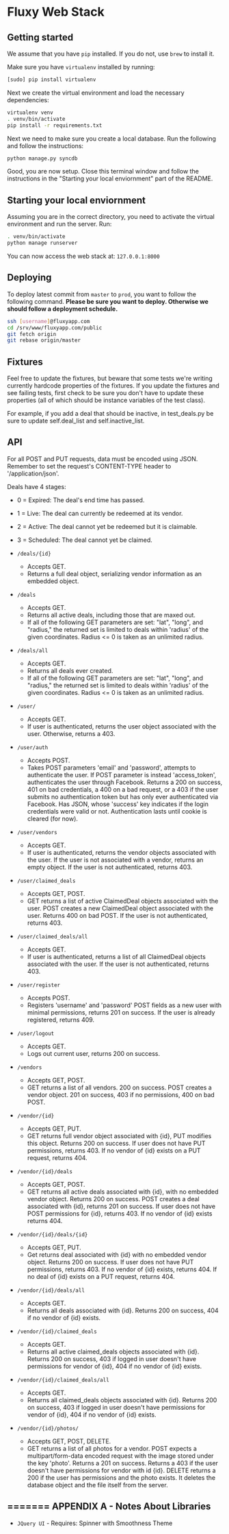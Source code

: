 Fluxy Web Stack
===============

Getting started
---------------
We assume that you have ```pip``` installed. If you do not, use ```brew``` to
install it.

Make sure you have ```virtualenv``` installed by running:
```sh
[sudo] pip install virtualenv
```

Next we create the virtual environment and load the necessary dependencies:
```sh
virtualenv venv
. venv/bin/activate
pip install -r requirements.txt
```

Next we need to make sure you create a local database. Run the following and
follow the instructions:
```sh
python manage.py syncdb
```

Good, you are now setup. Close this terminal window and follow the instructions
in the "Starting your local enviornment" part of the README.

Starting your local enviornment
-------------------------------
Assuming you are in the correct directory, you need to activate the virtual
environment and run the server. Run:
```sh
. venv/bin/activate
python manage runserver
```

You can now access the web stack at: ```127.0.0.1:8000```

Deploying
-----------
To deploy latest commit from ```master``` to ```prod```, you want to follow the following command.
**Please be sure you want to deploy. Otherwise we should follow a deployment schedule.**
```sh
ssh [username]@fluxyapp.com
cd /srv/www/fluxyapp.com/public
git fetch origin
git rebase origin/master
```

Fixtures
----------
Feel free to update the fixtures, but beware that some tests we're writing currently hardcode properties of the fixtures. If you update the fixtures and see failing tests, first check to be sure you don't have to update these properties (all of which should be instance variables of the test class).

For example, if you add a deal that should be inactive, in test_deals.py be sure to update self.deal_list and self.inactive_list.

API
-----------
For all POST and PUT requests, data must be encoded using JSON.  Remember to
set the request's CONTENT-TYPE header to '/application/json'.

Deals have 4 stages:
  * 0 = Expired: The deal's end time has passed.
  * 1 = Live: The deal can currently be redeemed at its vendor.
  * 2 = Active: The deal cannot yet be redeemed but it is claimable.
  * 3 = Scheduled: The deal cannot yet be claimed.

* ``` /deals/{id} ```
  * Accepts GET.
  * Returns a full deal object, serializing vendor information as an embedded object.

* ``` /deals ```
  * Accepts GET.
  * Returns all active deals, including those that are maxed out.
  * If all of the following GET parameters are set: "lat", "long", and "radius," the returned set is limited to deals within 'radius' of the given coordinates. Radius <= 0 is taken as an unlimited radius.

* ``` /deals/all ```
  * Accepts GET.
  * Returns all deals ever created.
  * If all of the following GET parameters are set: "lat", "long", and "radius," the returned set is limited to deals within 'radius' of the given coordinates. Radius <= 0 is taken as an unlimited radius.

* ``` /user/ ```
  * Accepts GET.
  * If user is authenticated, returns the user object associated with the user. Otherwise, returns a 403.

* ``` /user/auth ```
  * Accepts POST.
  * Takes POST parameters 'email' and 'password', attempts to authenticate the user. If POST parameter is instead 'access_token', authenticates the user through Facebook. Returns a 200 on success, 401 on bad credentials, a 400 on a bad request, or a 403 if the user submits no authentication token but has only ever authenticated via Facebook. Has JSON, whose 'success' key indicates if the login credentials were valid or not. Authentication lasts until cookie is cleared (for now).

* ``` /user/vendors ```
  * Accepts GET.
  * If user is authenticated, returns the vendor objects associated with the user. If the user is not associated with a vendor, returns an empty object. If the user is not authenticated, returns 403.

* ``` /user/claimed_deals ```
  * Accepts GET, POST.
  * GET returns a list of active ClaimedDeal objects associated with the user. POST creates a new ClaimedDeal object associated with the user. Returns 400 on bad POST. If the user is not authenticated, returns 403.

* ``` /user/claimed_deals/all ```
  * Accepts GET.
  * If user is authenticated, returns a list of all ClaimedDeal objects associated with the user. If the user is not authenticated, returns 403.

* ``` /user/register ```
  * Accepts POST.
  * Registers 'username' and 'password' POST fields as a new user with minimal permissions, returns 201 on success. If the user is already registered, returns 409.

* ``` /user/logout ```
  * Accepts GET.
  * Logs out current user, returns 200 on success.

* ``` /vendors ```
  * Accepts GET, POST.
  * GET returns a list of all vendors. 200 on success. POST creates a vendor object. 201 on success, 403 if no permissions, 400 on bad POST.

* ``` /vendor/{id} ```
  * Accepts GET, PUT.
  * GET returns full vendor object associated with {id}, PUT modifies this object. Returns 200 on success. If user does not have PUT permissions, returns 403. If no vendor of {id} exists on a PUT request, returns 404.

* ``` /vendor/{id}/deals ```
  * Accepts GET, POST.
  * GET returns all active deals associated with {id}, with no embedded vendor object. Returns 200 on success. POST creates a deal associated with {id}, returns 201 on success. If user does not have POST permissions for {id}, returns 403. If no vendor of {id} exists returns 404.

* ``` /vendor/{id}/deals/{id} ```
  * Accepts GET, PUT.
  * Get returns deal associated with {id} with no embedded vendor object. Returns 200 on success. If user does not have PUT permissions, returns 403. If no vendor of {id} exists, returns 404. If no deal of {id} exists on a PUT request, returns 404.

* ``` /vendor/{id}/deals/all ```
  * Accepts GET.
  * Returns all deals associated with {id}. Returns 200 on success, 404 if no vendor of {id} exists.

* ``` /vendor/{id}/claimed_deals ```
  * Accepts GET.
  * Returns all active claimed_deals objects associated with {id}. Returns 200 on success, 403 if logged in user doesn't have permissions for vendor of {id}, 404 if no vendor of {id} exists.

* ``` /vendor/{id}/claimed_deals/all ```
  * Accepts GET.
  * Returns all claimed_deals objects associated with {id}. Returns 200 on success, 403 if logged in user doesn't have permissions for vendor of {id}, 404 if no vendor of {id} exists.

* ``` /vendor/{id}/photos/ ```
  * Accepts GET, POST, DELETE.
  * GET returns a list of all photos for a vendor. POST expects a
    multipart/form-data encoded request with the image stored under the key
    'photo'. Returns a 201 on success. Returns a 403 if the user doesn't have
    permissions for vendor with id {id}. DELETE returns a 200 if the user has
    permissions and the photo exists. It deletes the database object and the
    file itself from the server.

=======
APPENDIX A - Notes About Libraries
----------------------------------
* ```JQuery UI``` - Requires: Spinner with Smoothness Theme
